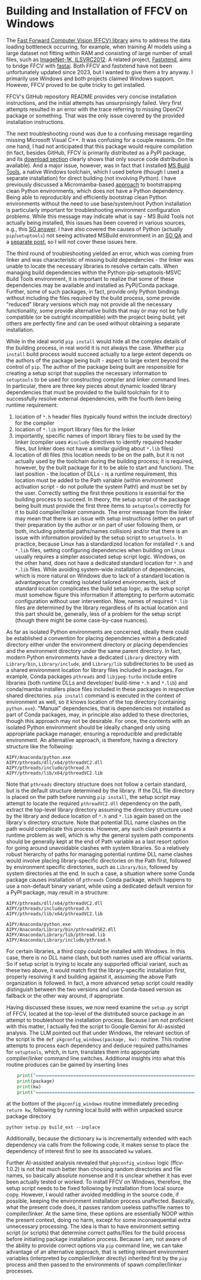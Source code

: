 # Building and Installation of FFCV on Windows

The [Fast Forward Computer Vision (FFCV) library](https://github.com/libffcv/ffcv) aims to address the data loading bottleneck occurring, for example, when training AI models using a large dataset not fitting within RAM and consisting of large number of small files, such as [ImageNet-1K, ILSVRC2012](https://image-net.org/challenges/LSVRC/2012/). A related project, [Fastxtend](https://github.com/warner-benjamin/fastxtend/), aims to bridge FFCV with [fastai](https://github.com/fastai/fastai). Both FFCV and fastxtend have not been unfortunately updated since 2023, but I wanted to give them a try anyway. I primarily use Windows and both projects claimed Windows support. However, FFCV proved to be quite tricky to get installed.

FFCV's GitHub repository README provides very concise installation instructions, and the initial attempts has unsurprisingly failed. Very first attempts resulted in an error with the trace referring to missing OpenCV package or something. That was the only issue covered by the provided installation instructions.

The next troubleshooting round was due to a confusing message regarding missing Microsoft Visual C++. It was confusing for a couple reasons. On the one hand, I had not anticipated that this package would require compilation (in fact, besides GitHub, FFCV is primarily distributed as a PyPI package, and its [download section](https://pypi.org/project/ffcv/#files) clearly shows that only source code distribution is available). And a major issue, however, was in fact that I installed [MS Build Tools](https://visualstudio.microsoft.com/visual-cpp-build-tools), a native Windows toolchain, which I used before (though I used a separate installation) for direct building (not involving Python). I have previously discussed a Micromamba-based [approach](https://github.com/pchemguy/Field-Notes/blob/main/03-python-env-windows/README.md) to bootstrapping clean Python environments, which does not have a Python dependency. Being able to reproducibly and efficiently bootstrap clean Python environments without the need to use base/system/root Python installation is particularly important for troubleshooting environment configuration problems. While this message may indicate what is say - MS Build Tools not actually being installed, this issues has been covered in various sources, e.g., this [SO answer](https://stackoverflow.com/a/64262038/17472988). I have also covered the causes of Python (actually `pip`/`setuptools`) not seeing activated MSBuild environment in an [SO QA](https://stackoverflow.com/q/79789580) and a [separate post](https://github.com/pchemguy/Field-Notes/blob/main/05-python-pip-msvc/README.md), so I will not cover these issues here.

The third round of troubleshooting yielded an error, which was coming from linker and was characteristic of missing build dependencies - the linker was unable to locate the necessary libraries to resolve certain calls. When managing build dependencies within the Python-pip-setuptools-MSVC Build Tools environment, it is important to realize that some of these dependencies may be available and installed as PyPI/Conda package. Further, some of such packages, in fact, provide only Python bindings without including the files required by the build process, some provide "reduced" library versions which may not provide all the necessary functionality, some provide alternative builds that may or may not be fully compatible (or be outright incompatible) with the project being build, yet others are perfectly fine and can be used without obtaining a separate installation.

While in the ideal world `pip install` would hide all the complex details of the building process, in real world it is not always the case. Whether `pip install` build process would succeed actually to a large extent depends on the authors of the package being built - aspect to large extent beyond the control of `pip`.  The author of the package being built are responsible for creating a setup script that supplies the necessary information to `setuptools` to be used for constructing compiler and linker command lines. In particular, there are three key pieces about dynamic loaded library dependencies that must be provided to the build toolchain for it to successfully resolve external dependencies, with the fourth item being runtime requirement:
1. location of `*.h` header files (typically found within the include directory) for the compiler
2. location of `*.lib` import library files for the linker
3. importantly, specific names of import library files to be used by the linker (compiler uses `#include` directives to identify required header files, but linker does not have a similar guiding about `*.lib` files)
4. location of dll files (this location needs to be on the path, but it is not actually used by the toolchain during the building process; it is required, however, by the built package for it to be able to start and function).
The last position - the location of DLLs - is a runtime requirement, this location must be added to the Path variable (within environment activation script - do not pollute the system Path!) and must be set by the user. Correctly setting the first three positions is essential for the building process to succeed. In theory, the setup script of the package being built must provide the first three items to `setuptools` correctly for it to build compiler/linker commands. The error message from the linker may mean that there is an issue with setup instructions (either on part of their preparation by the author or on part of user following them, or both, including potential paths/names collision) and/or that there is an issue with information provided by the setup script to `setuptools`. In practice, because Linux has a standardized location for installed `*.h` and `*.lib` files, setting configuring dependencies when building on Linux usually requires a simpler associated setup script logic. Windows, on the other hand, does not have a dedicated standard location for `*.h` and `*.lib` files. While avoiding system-wide installation of dependencies, which is more natural on Windows due to lack of a standard location is advantageous for creating isolated tailored environments, lack of standard location complicates the build setup logic, as the setup script must somehow figure this information if attempting to perform automatic configuration without user intervention. Now, names of required `*.lib` files are determined by the library regardless of its actual location and this part should be, generally, less of a problem for the setup script (though there might be some case-by-case nuances).

As far as isolated Python environments are concerned, ideally there could be established a convention for placing dependencies within a dedicated directory either under the environment directory or placing dependencies and the environment directory under the same parent directory. In fact, modern Python environments have a dedicated `Library` directory with `Library/bin`, `Library/include`, and `Library/lib` subdirectories to be used as a shared environment location for library files included in packages. For example, Conda packages `pthreads` and `libjpeg-turbo` include entire libraries (both runtime DLLs and developer/ build-time `*.h` and `*.lib`) and conda/mamba installers place files included in these packages in respective shared directories. `pip install` command is executed in the context of environment as well, so it knows location of the top directory (containing `python.exe`). "Manual" dependencies, that is dependencies not installed as part of Conda packages, may, in principle also added to these directories, though this approach may not be desirable. For once, the contents with an isolated Python environment should be ideally changed only using appropriate package manager, ensuring a reproducible and predictable environment. An alternative approach, is therefore, having a directory structure like the follwoing:

```
AIPY/Anaconda/python.exe
AIPY/pthreads/dll/x64/pthreadVC2.dll
AIPY/pthreads/include/pthread.h
AIPY/pthreads/lib/x64/pthreadVC2.lib
```

Note that `pthreads` directory structure does not follow a certain standard, but is the default structure determined by the library. If the DLL file directory is placed on the path before running `pip install`, the setup script may attempt to locate the required `pthreadVC2.dll` dependency on the path, extract the top-level library directory assuming the directory structure used by the library and deduce location of `*.h` and `*.lib` again based on the library's directory structure. Note that potential DLL name clashes on the path would complicate this process. However, any such clash presents a runtime problem as well, which is why the general system path components should be generally kept at the end of Path variable as a last resort option for going around unavoidable clashes with system libraries. So a relatively robust hierarchy of paths for managing potential runtime DLL name clashes would involve placing library-specific directories on the Path first, followed by environment specific directories, such as `Library/bin`, followed by system directories at the end. In such a case, a situation where some Conda package causes installation of `pthreads` Conda package, which happens to use a non-default binary variant, while using a dedicated default version for a PyPI package, may result in a structure:

```
AIPY/pthreads/dll/x64/pthreadVC2.dll
AIPY/pthreads/include/pthread.h
AIPY/pthreads/lib/x64/pthreadVC2.lib

AIPY/Anaconda/python.exe
AIPY/Anaconda/Library/bin/pthreadVSE2.dll
AIPY/Anaconda/Library/lib/pthread.lib
AIPY/Anaconda/Library/include/pthread.h
```

For certain libraries, a third copy  could be installed with Windows. In this case, there is no DLL name clash, but both names used are official variants. So if setup script is trying to locate any supported official variant, such as these two above, it would match first the library-specific installation first, properly resolving it and building against it, assuming the above Path organization is followed. In fact, a more advanced setup script could readily distinguish between the two versions and use Conda-based version as fallback or the other way around, if appropriate.

Having discussed these issues, we now need examine the `setup.py` script of FFCV, located at the top-level of the distributed source package in an attempt to troubleshoot the installation process. Because I am not proficient with this matter, I actually fed the script to Google Gemini for AI-assisted analysis. The LLM pointed out that under Windows, the relevant section of the script is the `def pkgconfig_windows(package, kw):` routine. This routine attempts to process each dependency and deduce required paths/names for `setuptools`, which, in turn, translates them into appropriate compiler/linker command line switches. Additional insights into what this routine produces can be gained by inserting lines

```python
    print("==================================================================")
    print(package)
    print(kw)
    print("==================================================================")
```

at the bottom of the `pkgconfig_windows` routine immediately preceding `return kw`, following by running local build with within unpacked source package directory

```
python setup.py build_ext --inplace
```

 Additionally, because the dictionary `kw` is incrementally extended with each dependency via calls from the following code, it makes sense to place the dependency of interest first to see its associated `kw` values.

Further AI-assisted analysis revealed that `pkgconfig_windows` logic (ffcv-1.0.2) is not that much better than choosing random directories and file names, so basically absolute nonsense and it is unclear whether it has ever been actually tested or worked. To install FFCV on Windows, therefore, the setup script needs to be fixed following by installation from local source copy. However, I would rather avoided meddling in the source code, if possible, keeping the environment installation process unaffected. Basically, what the present code does, it passes random useless paths/file names to compiler/linker. At the same time, these options are essentially NOOP within the present context, doing no harm, except for some inconsequential extra unnecessary processing. The idea is than to have environment setting script (or scripts) that determine correct paths/files for the build process before initiating package installation process. Because I am, not aware of the ability to provide correct options via `pip` command line, we can take advantage of an alternative approach, that is setting relevant environment variables (interpreted by compiler/linker directly) inherited first by the `pip` process and then passed to the environments of spawn compiler/linker processes. 